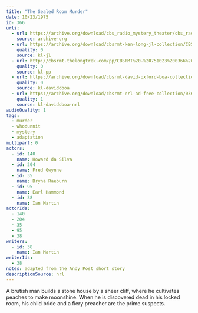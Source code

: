 ```yaml
---
title: "The Sealed Room Murder"
date: 10/23/1975
id: 366
urls: 
  - url: https://archive.org/download/cbs_radio_mystery_theater/cbs_radio_mystery_theater-0351-0400.zip/cbs_radio_mystery_theater-0351-0400%2Fcbsrmt_0366_the_sealed_room_murder.mp3
    source: archive-org
  - url: https://archive.org/download/cbsrmt-ken-long-jl-collection/CBSRMT - 751023 0366 The Sealed Room Murder_jl.mp3
    quality: 0
    source: kl-jl
  - url: http://cbsrmt.thelongtrek.com/pp/CBSRMT%20-%20751023%200366%20The%20Sealed%20Room%20Murder_pp.mp3
    quality: 0
    source: kl-pp
  - url: https://archive.org/download/cbsrmt-david-oxford-boa-collection/CBSRMT-751023-0366-The-Sealed-Room-Murder-(128-44)_WBBM-JE-{BoA}.mp3
    quality: 0
    source: kl-davidoboa
  - url: https://archive.org/download/cbsrmt-nrl-ad-free-collection/0366%20CBSRMT-751023-0366-The-Sealed-Room-Murder-(128-44)_WBBM-JE-%7BBoA%7D%20(no%20ads).mp3
    quality: 1
    source: kl-davidoboa-nrl
audioQuality: 1
tags: 
  - murder
  - whodunnit
  - mystery
  - adaptation
multipart: 0
actors:  
  - id: 140
    name: Howard da Silva  
  - id: 204
    name: Fred Gwynne  
  - id: 35
    name: Bryna Raeburn  
  - id: 95
    name: Earl Hammond  
  - id: 38
    name: Ian Martin
actorIds:  
  - 140  
  - 204  
  - 35  
  - 95  
  - 38
writers:  
  - id: 38
    name: Ian Martin
writerIds:  
  - 38
notes: adapted from the Andy Post short story
descriptionSource: nrl
---
```

A brutish man builds a stone house by a sheer cliff, where he cultivates peaches to make moonshine. When he is discovered dead in his locked room, his child bride and a fiery preacher are the prime suspects.